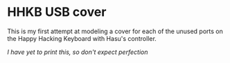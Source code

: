 # HHKB USB cover

This is my first attempt at modeling a cover for each of the unused ports on the Happy Hacking Keyboard with Hasu's controller.

*I have yet to print this, so don't expect perfection*